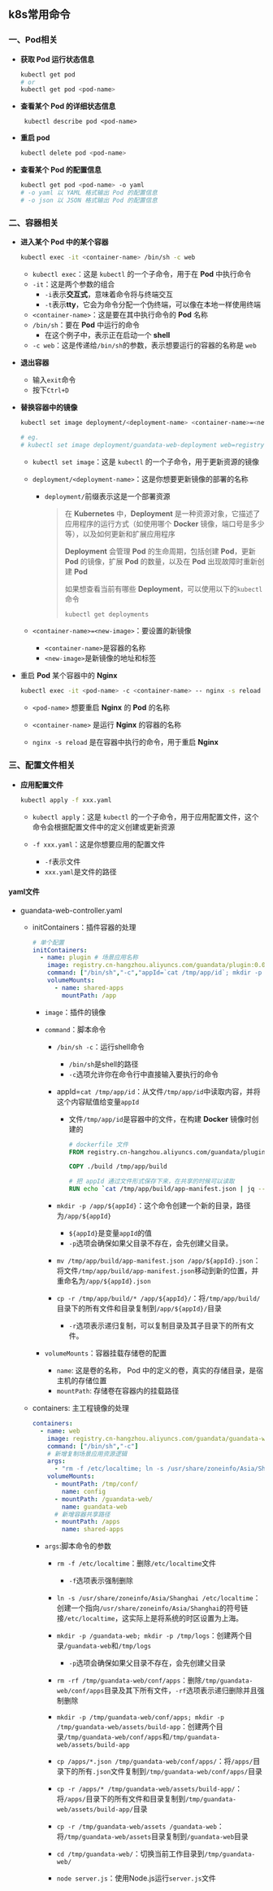 ## k8s常用命令

### 一、Pod相关

- **获取 Pod 运行状态信息**

  ```bash
  kubectl get pod
  # or
  kubectl get pod <pod-name>
  ```

- **查看某个 Pod 的详细状态信息**

  ```shell
   kubectl describe pod <pod-name> 
  ```

- **重启 pod**

  ```bash
  kubectl delete pod <pod-name> 
  ```

- **查看某个 Pod 的配置信息**

  ```bash
  kubectl get pod <pod-name> -o yaml
  # -o yaml 以 YAML 格式输出 Pod 的配置信息
  # -o json 以 JSON 格式输出 Pod 的配置信息
  ```

### 二、容器相关

- **进入某个 Pod 中的某个容器**

  ```bash
  kubectl exec -it <container-name> /bin/sh -c web
  ```

  - `kubectl exec`：这是 `kubectl` 的一个子命令，用于在 **Pod** 中执行命令
  - `-it`：这是两个参数的组合
    - `-i`表示**交互式**，意味着命令将与终端交互
    - `-t`表示**tty**，它会为命令分配一个伪终端，可以像在本地一样使用终端
  - `<container-name>`：这是要在其中执行命令的 **Pod** 名称
  - `/bin/sh`：要在 **Pod** 中运行的命令
    - 在这个例子中，表示正在启动一个 **shell**
  - `-c web`：这是传递给`/bin/sh`的参数，表示想要运行的容器的名称是 `web`

- **退出容器**

  - 输入`exit`命令
  - 按下`Ctrl+D`

- **替换容器中的镜像**

  ```bash
  kubectl set image deployment/<deployment-name> <container-name>=<new-image>
  
  # eg.
  # kubectl set image deployment/guandata-web-deployment web=registry.cn-hangzhou.aliyuncs.com/guandata/guandata-web:xxx
  ```

  - `kubectl set image`：这是 `kubectl` 的一个子命令，用于更新资源的镜像

  - `deployment/<deployment-name>`：这是你想要更新镜像的部署的名称

    - `deployment/`前缀表示这是一个部署资源

      > 在 **Kubernetes** 中，**Deployment** 是一种资源对象，它描述了应用程序的运行方式（如使用哪个 **Docker** 镜像，端口号是多少等），以及如何更新和扩展应用程序
      >
      > **Deployment** 会管理 **Pod** 的生命周期，包括创建 **Pod**，更新 **Pod** 的镜像，扩展 **Pod** 的数量，以及在 **Pod** 出现故障时重新创建 **Pod**
      >
      > 如果想查看当前有哪些 **Deployment**，可以使用以下的`kubectl`命令
      >
      > ```bash
      > kubectl get deployments
      > ```

  - `<container-name>=<new-image>`：要设置的新镜像

    - `<container-name>`是容器的名称
    - `<new-image>`是新镜像的地址和标签

- 重启 **Pod** 某个容器中的 **Nginx**

  ```bash
  kubectl exec -it <pod-name> -c <container-name> -- nginx -s reload
  ```

  - `<pod-name>` 想要重启 **Nginx**  的 **Pod** 的名称

  - `<container-name>` 是运行 **Nginx** 的容器的名称

  - `nginx -s reload` 是在容器中执行的命令，用于重启 **Nginx**
### 三、配置文件相关

- **应用配置文件**

  ```bash
  kubectl apply -f xxx.yaml
  ```

  - `kubectl apply`：这是 `kubectl` 的一个子命令，用于应用配置文件，这个命令会根据配置文件中的定义创建或更新资源

  - `-f xxx.yaml`：这是你想要应用的配置文件

    - `-f`表示文件
    - `xxx.yaml`是文件的路径

    <!--如果配置文件中的Pod定义与当前运行的Pod有所不同，Kubernetes会尝试更新Pod以匹配配置文件，这可能会导致Pod重启，但这取决于具体的更改内容和Kubernetes的更新策略-->

#### yaml文件

- guandata-web-controller.yaml

  - initContainers：插件容器的处理

    ```yaml
    # 单个配置
    initContainers:
      - name: plugin # 场景应用名称
        image: registry.cn-hangzhou.aliyuncs.com/guandata/plugin:0.0.1 # 场景应用镜像
        command: ["/bin/sh","-c","appId=`cat /tmp/app/id`; mkdir -p /app/${appId}; mv /tmp/app/build/app-manifest.json /app/${appId}.json; cp -r /tmp/app/build/* /app/${appId}/"]
        volumeMounts:
          - name: shared-apps
            mountPath: /app
    ```

    - `image`：插件的镜像

    - `command`：脚本命令

      - `/bin/sh -c`：运行shell命令

        - `/bin/sh`是shell的路径
        - `-c`选项允许你在命令行中直接输入要执行的命令

      - appId=`cat /tmp/app/id`：从文件`/tmp/app/id`中读取内容，并将这个内容赋值给变量`appId`

        - 文件`/tmp/app/id`是容器中的文件，在构建 **Docker** 镜像时创建的

          ```dockerfile
          # dockerfile 文件
          FROM registry.cn-hangzhou.aliyuncs.com/guandata/plugin-app-base:0.0.1
          
          COPY ./build /tmp/app/build
          
          # 把 appId 通过文件形式保存下来，在共享的时候可以读取
          RUN echo `cat /tmp/app/build/app-manifest.json | jq --raw-output .id` > /tmp/app/id
          ```

      - `mkdir -p /app/${appId}`：这个命令创建一个新的目录，路径为`/app/${appId}`

        - `${appId}`是变量`appId`的值
        - `-p`选项会确保如果父目录不存在，会先创建父目录。

      - `mv /tmp/app/build/app-manifest.json /app/${appId}.json`：将文件`/tmp/app/build/app-manifest.json`移动到新的位置，并重命名为`/app/${appId}.json`

      - `cp -r /tmp/app/build/* /app/${appId}/`：将`/tmp/app/build/`目录下的所有文件和目录复制到`/app/${appId}/`目录

        - `-r`选项表示递归复制，可以复制目录及其子目录下的所有文件。

    - `volumeMounts`：容器挂载存储卷的配置 <!--存储卷是用于容器数据持久化和共享的，存储卷中的内容不会随着容器重启而丢失-->

      - `name`: 这是卷的名称， Pod 中的定义的卷，真实的存储目录，是宿主机的存储位置
      - `mountPath`: 存储卷在容器内的挂载路径

      <!--在 plugin 容器中，存储卷 shared-apps 被挂载到了 /app 目录下；容器读写 /app 目录下的文件，实际上是在读写存储卷 shared-apps 中的文件，写进去的文件其他容器可以访问到-->

  - containers: 主工程镜像的处理

    ```yaml
    containers:
      - name: web
        image: registry.cn-hangzhou.aliyuncs.com/guandata/guandata-web:2.8.3
        command: ["/bin/sh","-c"]
        # 新增复制场景应用资源逻辑
        args:
          - "rm -f /etc/localtime; ln -s /usr/share/zoneinfo/Asia/Shanghai /etc/localtime; mkdir -p /guandata-web;mkdir -p /tmp/logs; rm -rf /tmp/guandata-web/conf/apps; mkdir -p /tmp/guandata-web/conf/apps; mkdir -p /tmp/guandata-web/assets/build-app; cp /apps/*.json /tmp/guandata-web/conf/apps/; cp -r /apps/* /tmp/guandata-web/assets/build-app/;  cp -r /tmp/guandata-web/assets /guandata-web; cd /tmp/guandata-web/; node server.js"
        volumeMounts:
          - mountPath: /tmp/conf/
            name: config
          - mountPath: /guandata-web/
            name: guandata-web
          # 新增容器共享路径
          - mountPath: /apps
            name: shared-apps
    ```

    - `args`:脚本命令的参数

      - `rm -f /etc/localtime`：删除`/etc/localtime`文件

        - `-f`选项表示强制删除

      - `ln -s /usr/share/zoneinfo/Asia/Shanghai /etc/localtime`：创建一个指向`/usr/share/zoneinfo/Asia/Shanghai`的符号链接`/etc/localtime`，这实际上是将系统的时区设置为上海。

      - `mkdir -p /guandata-web; mkdir -p /tmp/logs`：创建两个目录`/guandata-web`和`/tmp/logs`

        - `-p`选项会确保如果父目录不存在，会先创建父目录

      - `rm -rf /tmp/guandata-web/conf/apps`：删除`/tmp/guandata-web/conf/apps`目录及其下所有文件，`-rf`选项表示递归删除并且强制删除

      - `mkdir -p /tmp/guandata-web/conf/apps; mkdir -p /tmp/guandata-web/assets/build-app`：创建两个目录`/tmp/guandata-web/conf/apps`和`/tmp/guandata-web/assets/build-app`

      - `cp /apps/*.json /tmp/guandata-web/conf/apps/`：将`/apps/`目录下的所有`.json`文件复制到`/tmp/guandata-web/conf/apps/`目录

      - `cp -r /apps/* /tmp/guandata-web/assets/build-app/`：将`/apps/`目录下的所有文件和目录复制到`/tmp/guandata-web/assets/build-app/`目录

        <!--这里的/apps是存储卷shared-apps的挂载路径，所以这里就是将插件容器复制进去的文件，再复制出去-->

      - `cp -r /tmp/guandata-web/assets /guandata-web`：将`/tmp/guandata-web/assets`目录复制到`/guandata-web`目录

      - `cd /tmp/guandata-web/`：切换当前工作目录到`/tmp/guandata-web/`

        <!-- /guandata-web/ 也是一个存储卷-->

      - `node server.js`：使用Node.js运行`server.js`文件

  